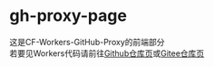 # gh-proxy-page
这是CF-Workers-GitHub-Proxy的前端部分
<br>若要见Workers代码请前往[Github仓库页](https://github.com/Geekertao/CF-Workers-GitHub-Proxy)或[Gitee仓库页](https://gitee.com/Geekertao/CF-Workers-GitHub-Proxy)
